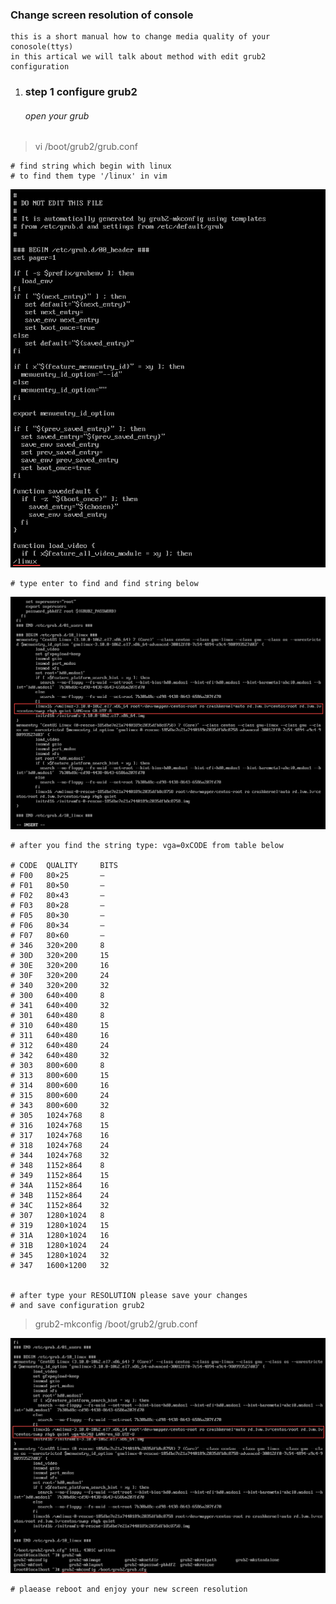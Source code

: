 ### Change screen resolution of console  

	this is a short manual how to change media quality of your conosole(ttys)  
	in this artical we will talk about method with edit grub2 configuration  

1. ### step 1 configure grub2  

	###### open your grub  
  
> vi /boot/grub2/grub.conf  

	# find string which begin with linux  
	# to find them type '/linux' in vim  

![img1](./imgs/1.png)  

	# type enter to find and find string below  

![img2](./imgs/2.png)

	# after you find the string type: vga=0xCODE from table below  

	# CODE	QUALITY		BITS  
	# F00	80×25		—  
	# F01	80×50		—  
	# F02	80×43		—  
	# F03	80×28		—  
	# F05	80×30		—  
	# F06	80×34		—  
	# F07	80×60		—  
	# 346	320×200		8  
	# 30D	320×200		15    
	# 30E	320×200		16    
	# 30F	320×200		24     
	# 340	320×200		32    
	# 300	640×400		8    
	# 341	640×400		32    
	# 301	640×480		8    
	# 310	640×480		15    
	# 311	640×480		16    
	# 312	640×480		24    
	# 342	640×480		32    
	# 303	800×600		8    
	# 313	800×600		15    
	# 314	800×600		16  
	# 315	800×600		24  
	# 343	800×600		32    
	# 305	1024×768	8  
	# 316	1024×768	15  
	# 317	1024×768	16  
	# 318	1024×768	24  
	# 344	1024×768	32  
	# 348	1152×864	8  
	# 349	1152×864	15  
	# 34A	1152×864	16  
	# 34B	1152×864	24  
	# 34C	1152×864	32  
	# 307	1280×1024	8  
	# 319	1280×1024	15  
	# 31A	1280×1024	16  
	# 31B	1280×1024	24  
	# 345	1280×1024	32  
	# 347	1600×1200	32  


	# after type your RESOLUTION please save your changes  
	# and save configuration grub2  

> grub2-mkconfig /boot/grub2/grub.conf  

![img3](./imgs/3.png)  

	# plaease reboot and enjoy your new screen resolution  
	